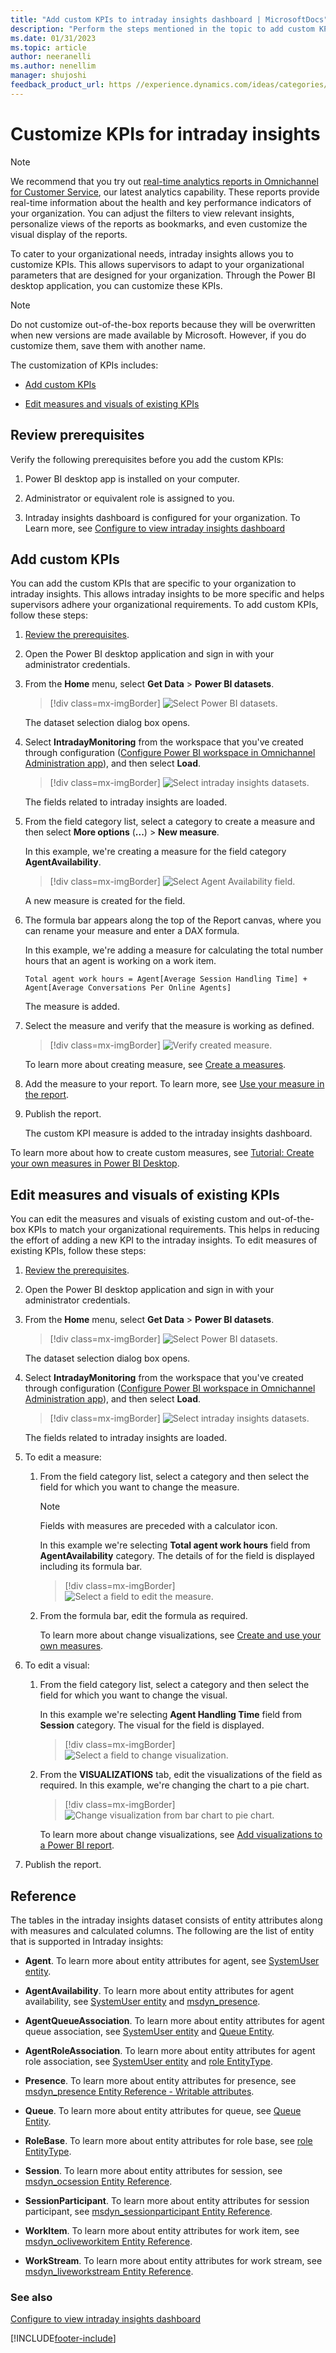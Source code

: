 ```yaml
---
title: "Add custom KPIs to intraday insights dashboard | MicrosoftDocs"
description: "Perform the steps mentioned in the topic to add custom KPIs to the intraday insights dashboard in Omnichannel for Customer Service."
ms.date: 01/31/2023
ms.topic: article
author: neeranelli
ms.author: nenellim
manager: shujoshi
feedback_product_url: https //experience.dynamics.com/ideas/categories/list/?category=a7f4a807-de3b-eb11-a813-000d3a579c38&forum=b68e50a6-88d9-e811-a96b-000d3a1be7ad
---
```


# Customize KPIs for intraday insights

> [!NOTE]
> We recommend that you try out [real-time analytics reports in Omnichannel for Customer Service](enable-realtime-analytics-dashboard-administrator.md), our latest analytics capability. These reports provide real-time information about the health and key performance indicators of your organization. You can adjust the filters to view relevant insights, personalize views of the reports as bookmarks, and even customize the visual display of the reports.

To cater to your organizational needs, intraday insights allows you to customize KPIs. This allows supervisors to adapt to your organizational parameters that are designed for your organization. Through the Power BI desktop application, you can customize these KPIs.

> [!NOTE]
> Do not customize out-of-the-box reports because they will be overwritten when new versions are made available by Microsoft. However, if you do customize them, save them with another name.

The customization of KPIs includes:

- [Add custom KPIs](#add-custom-kpis)

- [Edit measures and visuals of existing KPIs](#edit-measures-and-visuals-of-existing-kpis)

## Review prerequisites

Verify the following prerequisites before you add the custom KPIs:

1. Power BI desktop app is installed on your computer.

2. Administrator or equivalent role is assigned to you. 

3. Intraday insights dashboard is configured for your organization. To Learn more, see [Configure to view intraday insights dashboard](configure-intraday-dashboard-supervisor.md)


## Add custom KPIs

You can add the custom KPIs that are specific to your organization to intraday insights. This allows intraday insights to be more specific and helps supervisors adhere your organizational requirements. To add custom KPIs, follow these steps:

1. [Review the prerequisites](#review-prerequisites).

2. Open the Power BI desktop application and sign in with your administrator credentials.

3. From the **Home** menu, select **Get Data** > **Power BI datasets**.

   > [!div class=mx-imgBorder]
   > ![Select Power BI datasets.](media/supervisor-admin-custom-kpis-select-pbidatasets.png "Select Power BI datasets")

   The dataset selection dialog box opens.

4. Select **IntradayMonitoring** from the workspace that you've created through configuration ([Configure Power BI workspace in Omnichannel Administration app](configure-intraday-dashboard-supervisor.md#configure-the-power-bi-workspace)), and then select **Load**.

   > [!div class=mx-imgBorder]
   > ![Select intraday insights datasets.](media/supervisor-admin-custom-kpis-select-pbidatasets-intraday.png "Select intraday insights datasets")

   The fields related to intraday insights are loaded.

5. From the field category list, select a category to create a measure and then select **More options** (**...**) > **New measure**.

    In this example, we're creating a measure for the field category **AgentAvailability**.

   > [!div class=mx-imgBorder]
   > ![Select Agent Availability field.](media/supervisor-admin-custom-kpis-select-fields.png "Select Agent Availability field")

    A new measure is created for the field.

6. The formula bar appears along the top of the Report canvas, where you can rename your measure and enter a DAX formula.

    In this example, we're adding a measure for calculating the total number hours that an agent is working on a work item.

    ```
    Total agent work hours = Agent[Average Session Handling Time] + Agent[Average Conversations Per Online Agents]
    ```

    The measure is added.  

7. Select the measure and verify that the measure is working as defined.

   > [!div class=mx-imgBorder]
   > ![Verify created measure.](media/supervisor-admin-custom-kpis-select-verify-measure-formula.png "Verify created measure")

    To learn more about creating measure, see [Create a measures](/power-bi/desktop-tutorial-create-measures#create-a-measure).

8. Add the measure to your report. To learn more, see [Use your measure in the report](/power-bi/desktop-tutorial-create-measures#use-your-measure-in-the-report).

9. Publish the report.

    The custom KPI measure is added to the intraday insights dashboard.

To learn more about how to create custom measures, see [Tutorial: Create your own measures in Power BI Desktop](/power-bi/desktop-tutorial-create-measures).

## Edit measures and visuals of existing KPIs

You can edit the measures and visuals of existing custom and out-of-the-box KPIs to match your organizational requirements. This helps in reducing the effort of adding a new KPI to the intraday insights. To edit measures of existing KPIs, follow these steps:

1. [Review the prerequisites](#review-prerequisites).

2. Open the Power BI desktop application and sign in with your administrator credentials.

3. From the **Home** menu, select **Get Data** > **Power BI datasets**.

   > [!div class=mx-imgBorder]
   > ![Select Power BI datasets.](media/supervisor-admin-custom-kpis-select-pbidatasets.png "Select Power BI datasets")

   The dataset selection dialog box opens.

4. Select **IntradayMonitoring** from the workspace that you've created through configuration ([Configure Power BI workspace in Omnichannel Administration app](configure-intraday-dashboard-supervisor.md#configure-the-power-bi-workspace)), and then select **Load**.

   > [!div class=mx-imgBorder]
   > ![Select intraday insights datasets.](media/supervisor-admin-custom-kpis-select-pbidatasets-intraday.png "Select intraday insights datasets")

   The fields related to intraday insights are loaded.

5. To edit a measure:

    1. From the field category list, select a category and then select the field for which you want to change the measure.  

       > [!NOTE]
       > Fields with measures are preceded with a calculator icon. 

       In this example we're selecting **Total agent work hours** field from **AgentAvailability** category. The details of for the field is displayed including its formula bar.

       > [!div class=mx-imgBorder]
       > ![Select a field to edit the measure.](media/supervisor-admin-custom-kpis-select-field-edit-measure.png "Select a field to edit the measure")

    2. From the formula bar, edit the formula as required.

        To learn more about change visualizations, see [Create and use your own measures](/power-bi/desktop-tutorial-create-measures#create-and-use-your-own-measures).
    
6. To edit a visual:

    1. From the field category list, select a category and then select the field for which you want to change the visual.  

       In this example we're selecting **Agent Handling Time** field from **Session** category. The visual for the field is displayed.

       > [!div class=mx-imgBorder]
       > ![Select a field to change visualization.](media/supervisor-admin-custom-kpis-visual-field-selection.png "Select a field to change visualization")

    2. From the **VISUALIZATIONS** tab, edit the visualizations of the field as required. In this example, we're changing the chart to a pie chart.

       > [!div class=mx-imgBorder]
       > ![Change visualization from bar chart to pie chart.](media/supervisor-admin-custom-kpis-change-bar-to-pie.png "Change visualization from bar chart to pie chart")

        To learn more about change visualizations, see [Add visualizations to a Power BI report](/power-bi/visuals/power-bi-report-add-visualizations-i).

7. Publish the report.

## Reference

The tables in the intraday insights dataset consists of entity attributes along with measures and calculated columns. The following are the list of entity that is supported in Intraday insights:

- **Agent**. To learn more about entity attributes for agent, see [SystemUser entity](developer/reference/entities/overview-entity-ref.md#systemuser-entity).

- **AgentAvailability**. To learn more about entity attributes for agent availability, see [SystemUser entity](developer/reference/entities/overview-entity-ref.md#systemuser-entity) and [msdyn_presence](developer/reference/entities/msdyn_presence.md).

- **AgentQueueAssociation**. To learn more about entity attributes for agent queue association, see [SystemUser entity](developer/reference/entities/overview-entity-ref.md#systemuser-entity) and [Queue Entity](developer/reference/entities/overview-entity-ref.md#queue-entity).

- **AgentRoleAssociation**. To learn more about entity attributes for agent role association, see [SystemUser entity](developer/reference/entities/overview-entity-ref.md#systemuser-entity) and [role EntityType](/dynamics365/customer-engagement/web-api/role?view=dynamics-ce-odata-9&preserve-view=true).

- **Presence**. To learn more about entity attributes for presence, see [msdyn_presence Entity Reference - Writable attributes](developer/reference/entities/msdyn_presence.md#writable-attributes).

- **Queue**. To learn more about entity attributes for queue, see [Queue Entity](developer/reference/entities/overview-entity-ref.md#queue-entity).

- **RoleBase**. To learn more about entity attributes for role base, see [role EntityType](/dynamics365/customer-engagement/web-api/role?view=dynamics-ce-odata-9&preserve-view=true).

- **Session**. To learn more about entity attributes for session, see [msdyn_ocsession Entity Reference](developer/reference/entities/msdyn_ocsession.md).

- **SessionParticipant**. To learn more about entity attributes for session participant, see [msdyn_sessionparticipant Entity Reference](developer/reference/entities/msdyn_sessionparticipant.md).

- **WorkItem**. To learn more about entity attributes for work item, see [msdyn_ocliveworkitem Entity Reference](developer/reference/entities/msdyn_ocliveworkitem.md).

- **WorkStream**. To learn more about entity attributes for work stream, see [msdyn_liveworkstream Entity Reference](developer/reference/entities/msdyn_liveworkstream.md).

### See also

[Configure to view intraday insights dashboard](configure-intraday-dashboard-supervisor.md)


[!INCLUDE[footer-include](../includes/footer-banner.md)]
